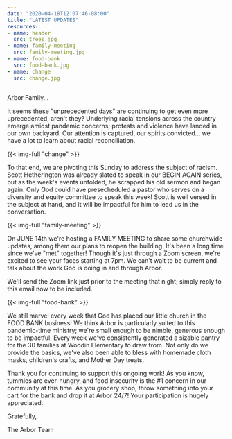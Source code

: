 ```yaml
---
date: "2020-04-18T12:07:46-08:00"
title: "LATEST UPDATES"
resources:
- name: header
  src: trees.jpg
- name: family-meeting
  src: family-meeting.jpg
- name: food-bank
  src: food-bank.jpg
- name: change
  src: change.jpg
---
```


Arbor Family...

It seems these "unprecedented days" are continuing to get even more uprecedented, aren't they? Underlying racial tensions across the country emerge amidst pandemic concerns; protests and violence have landed in our own backyard. Our attention is captured, our spirits convicted... we have a lot to learn about racial reconciliation.

{{< img-full "change" >}}

To that end, we are pivoting this Sunday to address the subject of racism. Scott Hetherington was already slated to speak in our BEGIN AGAIN series, but as the week's events unfolded, he scrapped his old sermon and began again. Only God could have presecheduled a pastor who serves on a diversity and equity committee to speak this week! Scott is well versed in the subject at hand, and it will be impactful for him to lead us in the conversation. 
 
{{< img-full "family-meeting" >}}

On JUNE 14th we're hosting a FAMILY MEETING to share some churchwide updates, among them our plans to reopen the building. It's been a long time since we've "met" together! Though it's just through a Zoom screen, we're excited to see your faces starting at 7pm. We can't wait to be current and talk about the work God is doing in and through Arbor.

We'll send the Zoom link just prior to the meeting that night; simply reply to this email now to be included. 
 
{{< img-full "food-bank" >}}

We still marvel every week that God has placed our little church in the FOOD BANK business! We think Arbor is particularly suited to this pandemic-time ministry; we're small enough to be nimble, generous enough to be impactful. Every week we've consistently generated a sizable pantry for the 30 families at Woodin Elementary to draw from. Not only do we provide the basics, we've also been able to bless with homemade cloth masks, children's crafts, and Mother Day treats. 

Thank you for continuing to support this ongoing work! As you know, tummies are ever-hungry, and food insecurity is the #1 concern in our community at this time. As you grocery shop, throw something into your cart for the bank and drop it at Arbor 24/7! Your participation is hugely appreciated.

Gratefully,

The Arbor Team
